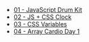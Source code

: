 * [01 - JavaScript Drum Kit](https://swarajdehuri.github.io/JS30Challenge/01%20-%20JavaScript%20Drum%20kit/)
* [02 - JS + CSS Clock](https://swarajdehuri.github.io/JS30Challenge/02%20-%20JS%20and%20CSS%20Clock/)
* [03 - CSS Variables](https://swarajdehuri.github.io/JS30Challenge/03%20-%20CSS%20Variables/)
* [04 - Array Cardio Day 1](https://swarajdehuri.github.io/JS30Challenge/04%20-%20Array%20Cardio%20Day%201/)

